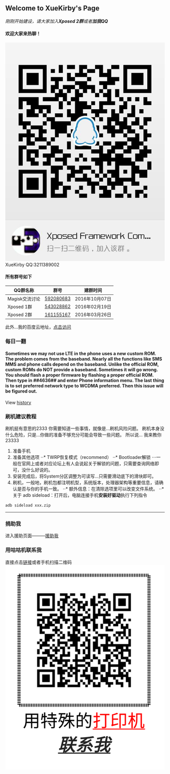 ## Welcome to XueKirby's Page

*刚刚开始建设，请大家加入**Xposed 2群**或者**加我QQ***

#### 欢迎大家来热聊！

![加入Xposed交流群](images/qun.jpg)
XueKirby QQ:3211389002
#### 所有群号如下

QQ群名称 | 群号 | 建群时间
--- | --- | ---
Magisk交流讨论 | [592080683](https://jq.qq.com/?_wv=1027&k=4EljkS2) | 2016年10月07日
Xposed 1群 | [543028862](https://jq.qq.com/?_wv=1027&k=4CVDmc0) | 2016年02月19日
Xposed 2群 | [161155167](https://jq.qq.com/?_wv=1027&k=4ExWzmx) | 2016年03月26日

此外…我的百度云地址，[点击访问](http://pan.baidu.com/share/link?shareid=3185112584&uk=252246327)

### 每日一翻

#### Sometimes we may not use LTE in the phone uses a new custom ROM. The problem comes from the baseband. Nearly all the functions like SMS MMS and phone calls depend on the baseband. Unlike the official ROM, custom ROMs do NOT provide a baseband. Sometimes it will go wrong. You should flash a proper firmware by flashing a proper official ROM. Then type in *#*#4636#*#* and enter Phone information menu. The last thing is to set preferred network type to WCDMA preferred. Then this issue will be figured out.

View [history](history.markdown)

### 刷机建议教程

刷机挺有意思的2333
你需要知道一些事情，就像是…刷机风险问题。
刷机本身没什么危险，只是…你做的准备不够充分可能会导致一些问题。
所以说…
我来教你23333
1. 准备手机
2. 准备其他选项
⋅⋅* TWRP恢复模式（recommend）
⋅⋅* Bootloader解锁
⋅⋅⋅一般在官网上或者对应论坛上有人会说起关于解锁的问题，只需要查询网络即可，没什么好说的。
3. 安装完成后，将System分区调整为可读写…只需要滑动底下的滑块即可。
4. 刷机，一般地，刷机包都注明机型，系统版本，处理器架构等重要信息，请确认是否与你的手机一致。
⋅⋅* 额外信息：在清除选项里可以改变文件系统。
⋅⋅* 关于 adb sideload：打开后，电脑连接手机**安装好驱动**执行下列指令

```Android
adb sideload xxx.zip
```

---

### 捐助我
进入援助页面———[援助我](donate.markdown)

### 用咕咕机联系我
直接点击[链接](http://w.memobird.cn/cn/share/ShareIndex.aspx?guid=5e77f19a592e45628acb460c26db75ba&shareType=0)或者手机扫描二维码
![联系我](images/Contact.png)